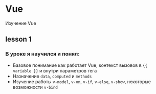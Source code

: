 # Vue
Изучение Vue

## lesson 1

### В уроке я научился и понял:

* Базовое понимание как работает Vue, контекст вызовов в `{{ variable }}` и внутри параметров тега
* Назначение `data`, `computed` и `methods`
* Изучение работы `v-model`, `v-on`, `v-if`, `v-else`, `v-show`, некоторые возможности `v-bind`
